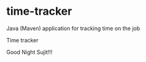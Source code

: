 # time-tracker
Java (Maven) application for tracking time on the job

Time tracker

Good Night Sujit!!!
